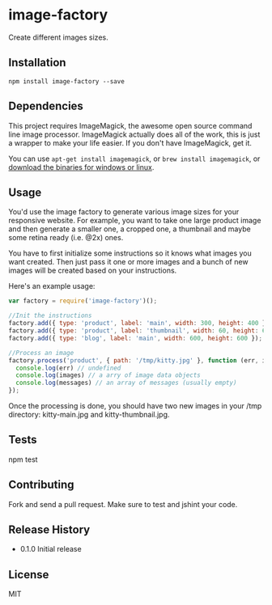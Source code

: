 # image-factory
Create different images sizes.


## Installation

    npm install image-factory --save


## Dependencies

This project requires ImageMagick, the awesome open source command line image processor. ImageMagick actually does all of the work, this is just a wrapper
to make your life easier. If you don't have ImageMagick, get it. 

You can use `apt-get install imagemagick`, or `brew install imagemagick`, or [download the 
binaries for windows or linux](http://www.imagemagick.org/script/install-source.php).


## Usage

You'd use the image factory to generate various image sizes for your responsive website. For example, you want to take one large product
image and then generate a smaller one, a cropped one, a thumbnail and maybe some retina ready (i.e. @2x) ones. 

You have to first initialize some instructions so it knows what images you want created. Then just pass it one or more images and a bunch of new images will
be created based on your instructions.

Here's an example usage:

```javascript
var factory = require('image-factory')();

//Init the instructions
factory.add({ type: 'product', label: 'main', width: 300, height: 400 });
factory.add({ type: 'product', label: 'thumbnail', width: 60, height: 60, crop: true });
factory.add({ type: 'blog', label: 'main', width: 600, height: 600 });

//Process an image
factory.process('product', { path: '/tmp/kitty.jpg' }, function (err, images, messages) {
  console.log(err) // undefined
  console.log(images) // a arry of image data objects
  console.log(messages) // an array of messages (usually empty)
});
```
    

Once the processing is done, you should have two new images in your /tmp directory: kitty-main.jpg and kitty-thumbnail.jpg.


    
## Tests

  npm test


## Contributing

Fork and send a pull request. Make sure to test and jshint your code.


## Release History

* 0.1.0 Initial release


## License

MIT 
